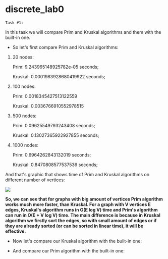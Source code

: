 # discrete_lab0

`Task #1:`

In this task we will compare Prim and Kruskal algorithms and them with the built-in one.

- So let's first compare Prim and Kruskal algorithms:

1. 20 nodes:

    Prim: 9.243965148925782e-05 seconds;
 
    Kruskal: 0.0001983928680419922 seconds;

2. 100 nodes:

    Prim: 0.0018345427513122559
 
    Kruskal: 0.0036766910552978515
 
3. 500 nodes:

    Prim: 0.09625549793243408 seconds;
 
    Kruskal: 0.13027365922927855 seconds;

3. 1000 nodes:

    Prim: 0.6964262843132019 seconds;
 
    Kruskal: 0.8470808577537536 seconds;
    
And that's graphic that shows time of Prim and Kruskal algorithms on different number of vertices:
    
![](https://drive.google.com/uc?export=view&amp;id=15KvpYM7hWlaEMdfB_9PIAgQMvsQiuDKn)

**So, we can see that for graphs with big amount of vertices Prim algorithm works much more faster, than Kruskal.
For a graph with V vertices E edges, Kruskal's algorithm runs in O(E log V) time and Prim's algorithm can run in O(E + V log V) time.
The main difference is because in Kruskal algorithm we firstly sort the edges, so with small amount of edges or if they are already sorted (or can be sorted in linear time), it will be effective.**

- Now let's compare our Kruskal algorithm with the built-in one:


- And compare our Prim algorithm with the built-in one:


